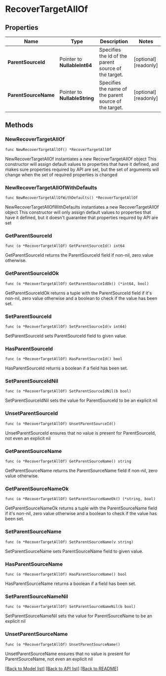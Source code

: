 # RecoverTargetAllOf

## Properties

Name | Type | Description | Notes
------------ | ------------- | ------------- | -------------
**ParentSourceId** | Pointer to **NullableInt64** | Specifies the id of the parent source of the target. | [optional] [readonly] 
**ParentSourceName** | Pointer to **NullableString** | Specifies the name of the parent source of the target. | [optional] [readonly] 

## Methods

### NewRecoverTargetAllOf

`func NewRecoverTargetAllOf() *RecoverTargetAllOf`

NewRecoverTargetAllOf instantiates a new RecoverTargetAllOf object
This constructor will assign default values to properties that have it defined,
and makes sure properties required by API are set, but the set of arguments
will change when the set of required properties is changed

### NewRecoverTargetAllOfWithDefaults

`func NewRecoverTargetAllOfWithDefaults() *RecoverTargetAllOf`

NewRecoverTargetAllOfWithDefaults instantiates a new RecoverTargetAllOf object
This constructor will only assign default values to properties that have it defined,
but it doesn't guarantee that properties required by API are set

### GetParentSourceId

`func (o *RecoverTargetAllOf) GetParentSourceId() int64`

GetParentSourceId returns the ParentSourceId field if non-nil, zero value otherwise.

### GetParentSourceIdOk

`func (o *RecoverTargetAllOf) GetParentSourceIdOk() (*int64, bool)`

GetParentSourceIdOk returns a tuple with the ParentSourceId field if it's non-nil, zero value otherwise
and a boolean to check if the value has been set.

### SetParentSourceId

`func (o *RecoverTargetAllOf) SetParentSourceId(v int64)`

SetParentSourceId sets ParentSourceId field to given value.

### HasParentSourceId

`func (o *RecoverTargetAllOf) HasParentSourceId() bool`

HasParentSourceId returns a boolean if a field has been set.

### SetParentSourceIdNil

`func (o *RecoverTargetAllOf) SetParentSourceIdNil(b bool)`

 SetParentSourceIdNil sets the value for ParentSourceId to be an explicit nil

### UnsetParentSourceId
`func (o *RecoverTargetAllOf) UnsetParentSourceId()`

UnsetParentSourceId ensures that no value is present for ParentSourceId, not even an explicit nil
### GetParentSourceName

`func (o *RecoverTargetAllOf) GetParentSourceName() string`

GetParentSourceName returns the ParentSourceName field if non-nil, zero value otherwise.

### GetParentSourceNameOk

`func (o *RecoverTargetAllOf) GetParentSourceNameOk() (*string, bool)`

GetParentSourceNameOk returns a tuple with the ParentSourceName field if it's non-nil, zero value otherwise
and a boolean to check if the value has been set.

### SetParentSourceName

`func (o *RecoverTargetAllOf) SetParentSourceName(v string)`

SetParentSourceName sets ParentSourceName field to given value.

### HasParentSourceName

`func (o *RecoverTargetAllOf) HasParentSourceName() bool`

HasParentSourceName returns a boolean if a field has been set.

### SetParentSourceNameNil

`func (o *RecoverTargetAllOf) SetParentSourceNameNil(b bool)`

 SetParentSourceNameNil sets the value for ParentSourceName to be an explicit nil

### UnsetParentSourceName
`func (o *RecoverTargetAllOf) UnsetParentSourceName()`

UnsetParentSourceName ensures that no value is present for ParentSourceName, not even an explicit nil

[[Back to Model list]](../README.md#documentation-for-models) [[Back to API list]](../README.md#documentation-for-api-endpoints) [[Back to README]](../README.md)



